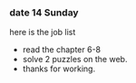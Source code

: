 ### date 14 Sunday

here is the job list

- read the <think in java> chapter 6-8 
- solve 2 puzzles on the web.
- thanks for working.


